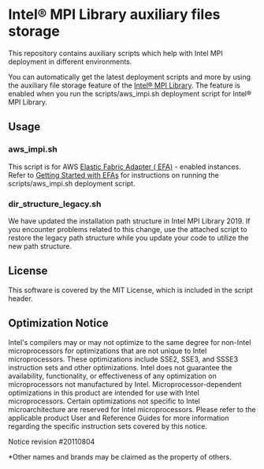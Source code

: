 # Intel® MPI Library auxiliary files storage

This repository contains auxiliary scripts which help with Intel MPI deployment in different environments.

You can automatically get the latest deployment scripts and more by using the auxiliary file storage feature of the [Intel® MPI Library](https://software.intel.com/en-us/mpi-library). 
The feature is enabled when you run the scripts/aws_impi.sh deployment script for Intel® MPI Library. 

## Usage ##
### aws_impi.sh ###
This script is for AWS [Elastic Fabric Adapter ( EFA)](https://aws.amazon.com/hpc/efa/) - enabled instances. Refer to [Getting Started with EFAs](https://docs.aws.amazon.com/AWSEC2/latest/UserGuide/efa-start.html#efa-start-impi) for instructions on running the scripts/aws_impi.sh deployment script.
### dir_structure_legacy.sh ###
We have updated the installation path structure in Intel MPI Library 2019.  If you encounter problems related to this change, use the attached script to restore the legacy path structure while you update your code to utilize the new path structure.

## License ##
This software is covered by the MIT License, which is included in the script header.

## Optimization Notice ##
Intel's compilers may or may not optimize to the same degree for non-Intel microprocessors for optimizations that are not unique to Intel microprocessors. These optimizations include SSE2, SSE3, and SSSE3 instruction sets and other optimizations. Intel does not guarantee the availability, functionality, or effectiveness of any optimization on microprocessors not manufactured by Intel. Microprocessor-dependent optimizations in this product are intended for use with Intel microprocessors. Certain optimizations not specific to Intel microarchitecture are reserved for Intel microprocessors. Please refer to the applicable product User and Reference Guides for more information regarding the specific instruction sets covered by this notice.

Notice revision #20110804

*Other names and brands may be claimed as the property of others.
